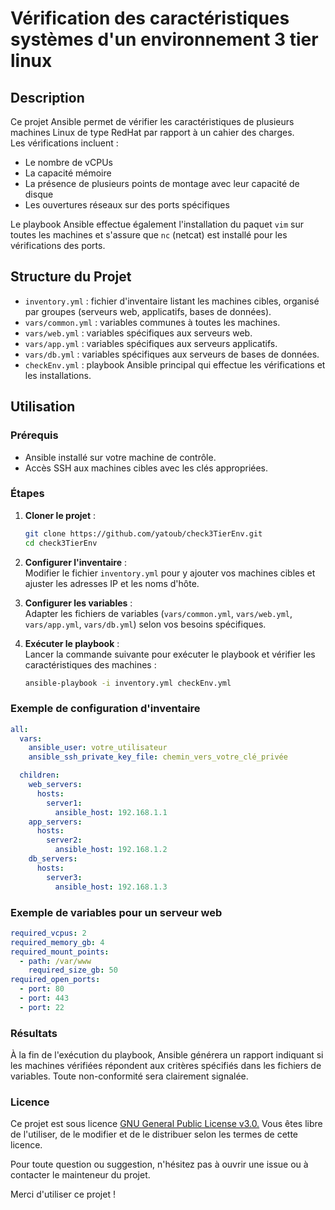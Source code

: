 # Vérification des caractéristiques systèmes d'un environnement 3 tier linux

## Description

Ce projet Ansible permet de vérifier les caractéristiques de plusieurs machines Linux de type RedHat par rapport à un cahier des charges.  
Les vérifications incluent :

- Le nombre de vCPUs
- La capacité mémoire
- La présence de plusieurs points de montage avec leur capacité de disque
- Les ouvertures réseaux sur des ports spécifiques

Le playbook Ansible effectue également l'installation du paquet `vim` sur toutes les machines et s'assure que `nc` (netcat) est installé pour les vérifications des ports.

## Structure du Projet

- `inventory.yml` : fichier d'inventaire listant les machines cibles, organisé par groupes (serveurs web, applicatifs, bases de données).
- `vars/common.yml` : variables communes à toutes les machines.
- `vars/web.yml` : variables spécifiques aux serveurs web.
- `vars/app.yml` : variables spécifiques aux serveurs applicatifs.
- `vars/db.yml` : variables spécifiques aux serveurs de bases de données.
- `checkEnv.yml` : playbook Ansible principal qui effectue les vérifications et les installations.

## Utilisation

### Prérequis

- Ansible installé sur votre machine de contrôle.
- Accès SSH aux machines cibles avec les clés appropriées.

### Étapes

1. **Cloner le projet** :
   ```bash
   git clone https://github.com/yatoub/check3TierEnv.git
   cd check3TierEnv
   ```
2. **Configurer l'inventaire** :  
Modifier le fichier `inventory.yml` pour y ajouter vos machines cibles et ajuster les adresses IP et les noms d'hôte.

3. **Configurer les variables** :  
   Adapter les fichiers de variables (`vars/common.yml`, `vars/web.yml`, `vars/app.yml`, `vars/db.yml`) selon vos besoins spécifiques.
4. **Exécuter le playbook** :  
   Lancer la commande suivante pour exécuter le playbook et vérifier les caractéristiques des machines :
   ```bash
   ansible-playbook -i inventory.yml checkEnv.yml
   ```
### Exemple de configuration d'inventaire

```yaml
all:
  vars:
    ansible_user: votre_utilisateur
    ansible_ssh_private_key_file: chemin_vers_votre_clé_privée

  children:
    web_servers:
      hosts:
        server1:
          ansible_host: 192.168.1.1
    app_servers:
      hosts:
        server2:
          ansible_host: 192.168.1.2
    db_servers:
      hosts:
        server3:
          ansible_host: 192.168.1.3
```
### Exemple de variables pour un serveur web

```yaml
required_vcpus: 2
required_memory_gb: 4
required_mount_points:
  - path: /var/www
    required_size_gb: 50
required_open_ports:
  - port: 80
  - port: 443
  - port: 22
```

### Résultats  
À la fin de l'exécution du playbook, Ansible générera un rapport indiquant si les machines vérifiées répondent aux critères spécifiés dans les fichiers de variables. Toute non-conformité sera clairement signalée.

### Licence  
Ce projet est sous licence [GNU General Public License v3.0.](LICENCE) Vous êtes libre de l'utiliser, de le modifier et de le distribuer selon les termes de cette licence.

Pour toute question ou suggestion, n'hésitez pas à ouvrir une issue ou à contacter le mainteneur du projet.  

Merci d'utiliser ce projet !  